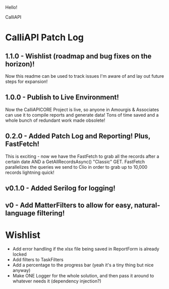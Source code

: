 Hello!

CalliAPI

# CalliAPI Patch Log

## 1.1.0 - Wishlist (roadmap and bug fixes on the horizon)!
Now this readme can be used to track issues I'm aware of and lay out future steps for expansion!

## 1.0.0 - Publish to Live Environment!
Now the CalliAPICORE Project is live, so anyone in Amourgis & Associates can use it to compile reports and generate data! Tons of time saved and a whole bunch of redundant work made obsolete!

## 0.2.0 - Added Patch Log and Reporting! Plus, FastFetch!
This is exciting - now we have the FastFetch to grab all the records after a certain date AND a GetAllRecordsAsync() "Classic" GET.
FastFetch parallelizes the queries we send to Clio in order to grab up to 10,000 records lightning quick!

## v0.1.0 - Added Serilog for logging!

## v0 - Add MatterFilters to allow for easy, natural-language filtering!

# Wishlist

- Add error handling if the xlsx file being saved in ReportForm is already locked
- Add filters to TaskFilters
- Add a percentage to the progress bar (yeah it's a tiny thing but nice anyway)
- Make ONE Logger for the whole solution, and then pass it around to whatever needs it (dependency injection?)